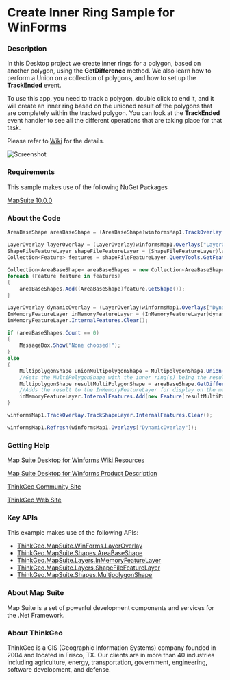 # Create Inner Ring Sample for WinForms

### Description
In this Desktop project we create inner rings for a polygon, based on another polygon, using the **GetDifference** method. We also learn how to perform a Union on a collection of polygons, and how to set up the **TrackEnded** event. 

To use this app, you need to track a polygon, double click to end it, and it will create an inner ring based on the unioned result of the polygons that are completely within the tracked polygon. You can look at the **TrackEnded** event handler to see all the different operations that are taking place for that task.

Please refer to [Wiki](http://wiki.thinkgeo.com/wiki/map_suite_desktop_for_winforms) for the details.

![Screenshot](https://github.com/ThinkGeo/CreateInnerRingSample-ForWinForms/blob/master/Screenshot.gif)

### Requirements
This sample makes use of the following NuGet Packages

[MapSuite 10.0.0](https://www.nuget.org/packages?q=ThinkGeo)

### About the Code
```csharp
AreaBaseShape areaBaseShape = (AreaBaseShape)winformsMap1.TrackOverlay.TrackShapeLayer.InternalFeatures[0].GetShape();

LayerOverlay layerOverlay = (LayerOverlay)winformsMap1.Overlays["LayerOverlay"];
ShapeFileFeatureLayer shapeFileFeatureLayer = (ShapeFileFeatureLayer)layerOverlay.Layers["CountiesLayer"];
Collection<Feature> features = shapeFileFeatureLayer.QueryTools.GetFeaturesWithin(areaBaseShape, ReturningColumnsType.NoColumns);

Collection<AreaBaseShape> areaBaseShapes = new Collection<AreaBaseShape>();
foreach (Feature feature in features)
{
    areaBaseShapes.Add((AreaBaseShape)feature.GetShape());
}

LayerOverlay dynamicOverlay = (LayerOverlay)winformsMap1.Overlays["DynamicOverlay"];
InMemoryFeatureLayer inMemoryFeatureLayer = (InMemoryFeatureLayer)dynamicOverlay.Layers["DynamicLayer"];
inMemoryFeatureLayer.InternalFeatures.Clear();

if (areaBaseShapes.Count == 0)
{
    MessageBox.Show("None choosed!");
}
else
{
    MultipolygonShape unionMultipolygonShape = MultipolygonShape.Union(areaBaseShapes);
    //Gets the MultiPolygonShape with the inner ring(s) being the result of the Union of the selected shapes.
    MultipolygonShape resultMultiPolygonShape = areaBaseShape.GetDifference(unionMultipolygonShape);
    //Adds the result to the InMemoryFeatureLayer for display on the map.
    inMemoryFeatureLayer.InternalFeatures.Add(new Feature(resultMultiPolygonShape));
}

winformsMap1.TrackOverlay.TrackShapeLayer.InternalFeatures.Clear();

winformsMap1.Refresh(winformsMap1.Overlays["DynamicOverlay"]);
```

### Getting Help

[Map Suite Desktop for Winforms Wiki Resources](http://wiki.thinkgeo.com/wiki/map_suite_desktop_for_winforms)

[Map Suite Desktop for Winforms Product Description](https://thinkgeo.com/ui-controls#desktop-platforms)

[ThinkGeo Community Site](http://community.thinkgeo.com/)

[ThinkGeo Web Site](http://www.thinkgeo.com)

### Key APIs
This example makes use of the following APIs:

- [ThinkGeo.MapSuite.WinForms.LayerOverlay](http://wiki.thinkgeo.com/wiki/api/thinkgeo.mapsuite.winforms.layeroverlay)
- [ThinkGeo.MapSuite.Shapes.AreaBaseShape](http://wiki.thinkgeo.com/wiki/api/thinkgeo.mapsuite.shapes.areabaseshape)
- [ThinkGeo.MapSuite.Layers.InMemoryFeatureLayer](http://wiki.thinkgeo.com/wiki/api/thinkgeo.mapsuite.layers.inmemoryfeaturelayer)
- [ThinkGeo.MapSuite.Layers.ShapeFileFeatureLayer](http://wiki.thinkgeo.com/wiki/api/thinkgeo.mapsuite.layers.shapefilefeaturelayer)
- [ThinkGeo.MapSuite.Shapes.MultipolygonShape](http://wiki.thinkgeo.com/wiki/api/thinkgeo.mapsuite.shapes.multipolygonshape)

### About Map Suite
Map Suite is a set of powerful development components and services for the .Net Framework.

### About ThinkGeo
ThinkGeo is a GIS (Geographic Information Systems) company founded in 2004 and located in Frisco, TX. Our clients are in more than 40 industries including agriculture, energy, transportation, government, engineering, software development, and defense.

